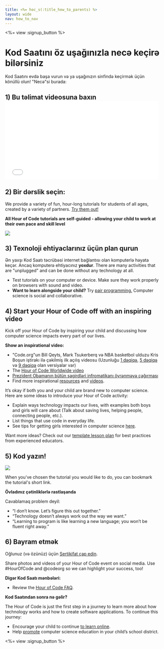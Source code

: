 ```yaml
---
title: <%= hoc_s(:title_how_to_parents) %>
layout: wide
nav: how_to_nav
---
```

<%= view :signup_button %>

# Kod Saatını öz uşağınızla necə keçirə bilərsiniz

Kod Saatını evdə başa vurun və ya uşağınızın sinfində keçirmək üçün könüllü olun! "Necə"si burada:

## 1) Bu təlimat videosuna baxın <iframe width="500" height="255" src="//www.youtube.com/embed/SrnvvWDm73k" frameborder="0" allowfullscreen mark="crwd-mark"></iframe> 

## 2) Bir dərslik seçin:

We provide a variety of fun, hour-long tutorials for students of all ages, created by a variety of partners. [Try them out!](<%= resolve_url('/learn') %>)

**All Hour of Code tutorials are self-guided - allowing your child to work at their own pace and skill level**

[![](/images/fit-700/tutorials.png)](<%= resolve_url('/learn') %>)

## 3) Texnoloji ehtiyaclarınız üçün plan qurun

Ən yaxşı Kod Saatı təcrübəsi internet bağlantısı olan komputerlə həyata keçər. Ancaq komputerə ehtiyacınız **yoxdur**. There are many activities that are "unplugged" and can be done without any technology at all.

- Test tutorials on your computer or device. Make sure they work properly on browsers with sound and video.
- **Want to learn alongside your child?** Try [pair programming.](http://www.ncwit.org/resources/pair-programming-box-power-collaborative-learning) Computer science is social and collaborative.

## 4) Start your Hour of Code off with an inspiring video

Kick off your Hour of Code by inspiring your child and discussing how computer science impacts every part of our lives.

**Show an inspirational video:**

- "Code.org"un Bill Qeyts, Mark Tsukerberq və NBA basketbol ulduzu Kris Boşun iştirakı ilə çəkilmiş ilk açılış videosu (Uzunluğu [1 dəqiqə](https://www.youtube.com/watch?v=qYZF6oIZtfc), [5 dəqiqə](https://www.youtube.com/watch?v=nKIu9yen5nc) və [9 dəqiqə](https://www.youtube.com/watch?v=dU1xS07N-FA) olan versiyalar var)
- The [Hour of Code Worldwide video](https://www.youtube.com/watch?v=KsOIlDT145A)
- [Prezident Obamanın bütün şagirdləri infromatikanı öyrənməyə çağırması](https://www.youtube.com/watch?v=6XvmhE1J9PY)
- Find more inspirational [resources](<%= resolve_url('https://code.org/inspire') %>) and [videos](https://www.youtube.com/playlist?list=PLzdnOPI1iJNfpD8i4Sx7U0y2MccnrNZuP).

It’s okay if both you and your child are brand new to computer science. Here are some ideas to introduce your Hour of Code activity:

- Explain ways technology impacts our lives, with examples both boys and girls will care about (Talk about saving lives, helping people, connecting people, etc.).
- List things that use code in everyday life.
- See tips for getting girls interested in computer science [here](<%= resolve_url('https://code.org/girls') %>).

Want more ideas? Check out our [template lesson plan](/files/AfterschoolEducatorLessonPlanOutline.docx) for best practices from experienced educators.

## 5) Kod yazın!

<img src="/images/fit-700/tutorial-short-link.png" />

When you've chosen the tutorial you would like to do, you can bookmark the tutorial's short link.

**Övladınız çətinliklərlə rastlaşanda**

Cavablamaq problem deyil:

- “I don’t know. Let’s figure this out together.”
- “Technology doesn’t always work out the way we want.”
- “Learning to program is like learning a new language; you won’t be fluent right away.”

## 6) Bayram etmək

Oğlunuz (və özünüz) üçün [Sertikifat çap edin](<%= resolve_url('https://code.org/certificates') %>).

Share photos and videos of your Hour of Code event on social media. Use #HourOfCode and @codeorg so we can highlight your success, too!

**Digər Kod Saatı mənbələri:**

- Review the [Hour of Code FAQ](https://support.code.org/hc/en-us/categories/200147083-Hour-of-Code).

**Kod Saatından sonra nə gəlir?**

The Hour of Code is just the first step in a journey to learn more about how technology works and how to create software applications. To continue this journey:

- Encourage your child to continue [to learn online](<%= resolve_url('https://code.org/learn/beyond') %>).
- Help [promote](<%= resolve_url('/promote') %>) computer science education in your child’s school district.

<%= view :signup_button %>